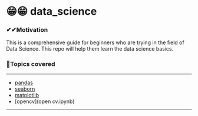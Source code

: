 # 😁😁 data_science

### ✔✔Motivation 
This is a comprehensive guide for beginners who are trying in the field of Data Science.
This repo will help them learn the data science basics.

### 🚀Topics covered
---
- [pandas](pandas.ipynb)
- [seaborn](seaborn.ipynb)
- [matplotlib](matplotlib.ipynb)
- [opencv](open cv.ipynb)
---

